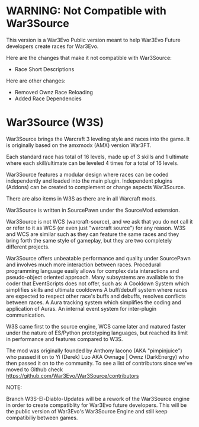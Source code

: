 # WARNING: Not Compatible with War3Source #

This version is a War3Evo Public version meant to help War3Evo Future developers create races for War3Evo.

Here are the changes that make it not compatible with War3Source:

* Race Short Descriptions

Here are other changes:

* Removed Ownz Race Reloading
* Added Race Dependencies


# War3Source (W3S) #

War3Source  brings the Warcraft 3 leveling style and races into the game.
It is originally based on the amxmodx (AMX) version War3FT.

Each standard race has total of 16 levels, made up of 3 skills and 1 ultimate 
where each skill/ultimate can be leveled 4 times for a total of 16 levels.

War3Source features a modular design where races can be coded independently and loaded into the main plugin.
Independent plugins (Addons) can be created to complement or change aspects War3Source.

There are also items in W3S as there are in all Warcraft mods.

War3Source is written in SourcePawn under the SourceMod extension.

War3Source is not WCS (warcraft-source), and we ask that you do not call it 
or refer to it as WCS (or even just "warcraft source") for any reason. 
W3S and WCS are similar such as they can feature the same races and they bring forth the same style of gameplay, 
but they are two completely different projects.

War3Source offers unbeatable performance and quality under SourcePawn and involves much more interaction between races.
Procedural programming language easily allows for complex data interactions and pseudo-object oriented approach.
Many subsystems are available to the coder that EventScripts does not offer, such as:
A Cooldown System which simplifies skills and ultimate cooldowns
A buff/debuff system where races are expected to respect other race's buffs and debuffs, resolves conflicts between races.
A Aura tracking system which simplifies the coding and application of Auras.
An internal event system for inter-plugin communication.

W3S came first to the source engine, WCS came later and matured faster under the nature of ES/Python prototyping 
languages, but reached its limit in performance and features compared to W3S. 

The mod was originally founded by Anthony Iacono (AKA "pimpinjuice") who passed it on to Yi (Derek) Luo AKA Ownage | Ownz (DarkEnergy) who then
passed it on to the community. To see a list of contributors since we've moved to Github check https://github.com/War3Evo/War3Source/contributors


NOTE:

Branch W3S-El-Diablo-Updates will be a rework of the War3Source engine in order to create compatiblity for War3Evo future developers.   This will be the public version of War3Evo's War3Source Engine and still keep compatibiliy between games.

